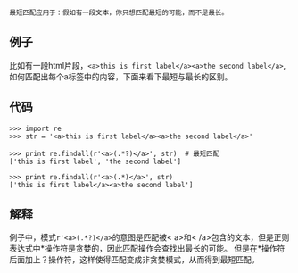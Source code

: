     最短匹配应用于：假如有一段文本，你只想匹配最短的可能，而不是最长。
## 例子
比如有一段html片段，```<a>this is first label</a><a>the second label</a>```,如何匹配出每个a标签中的内容，下面来看下最短与最长的区别。
## 代码
```
>>> import re
>>> str = '<a>this is first label</a><a>the second label</a>'

>>> print re.findall(r'<a>(.*?)</a>', str)  # 最短匹配
['this is first label', 'the second label']

>>> print re.findall(r'<a>(.*)</a>', str)
['this is first label</a><a>the second label']
```
## 解释
例子中，模式```r'<a>(.*?)</a>```的意图是匹配被< a>和< /a>包含的文本，但是正则表达式中\*操作符是贪婪的，因此匹配操作会查找出最长的可能。
但是在*操作符后面加上？操作符，这样使得匹配变成非贪婪模式，从而得到最短匹配。